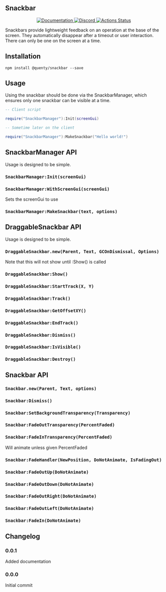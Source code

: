 ## Snackbar
<div align="center">
  <a href="http://quenty.github.io/api/">
    <img src="https://img.shields.io/badge/docs-website-green.svg" alt="Documentation" />
  </a>
  <a href="https://discord.gg/mhtGUS8">
    <img src="https://img.shields.io/badge/discord-nevermore-blue.svg" alt="Discord" />
  </a>
  <a href="https://github.com/Quenty/NevermoreEngine/actions">
    <img src="https://github.com/Quenty/NevermoreEngine/workflows/luacheck/badge.svg" alt="Actions Status" />
  </a>
</div>

Snackbars provide lightweight feedback on an operation at the base of the screen. They automatically disappear after a timeout or user interaction. There can only be one on the screen at a time.

## Installation
```
npm install @quenty/snackbar --save
```

## Usage
Using the snackbar should be done via the SnackbarManager, which ensures only one snackbar can be visible at a time.

```lua
-- Client script

require("SnackbarManager"):Init(screenGui)

-- Sometime later on the client

require("SnackbarManager"):MakeSnackbar("Hello world!")
```

## SnackbarManager API
Usage is designed to be simple.

### `SnackbarManager:Init(screenGui)`

### `SnackbarManager:WithScreenGui(screenGui)`
Sets the screenGui to use

### `SnackbarManager:MakeSnackbar(text, options)`

## DraggableSnackbar API
Usage is designed to be simple.

### `DraggableSnackbar.new(Parent, Text, GCOnDismissal, Options)`
Note that this will not show until :Show() is called

### `DraggableSnackbar:Show()`

### `DraggableSnackbar:StartTrack(X, Y)`

### `DraggableSnackbar:Track()`

### `DraggableSnackbar:GetOffsetXY()`

### `DraggableSnackbar:EndTrack()`

### `DraggableSnackbar:Dismiss()`

### `DraggableSnackbar:IsVisible()`

### `DraggableSnackbar:Destroy()`

## Snackbar API

### `Snackbar.new(Parent, Text, options)`

### `Snackbar:Dismiss()`

### `Snackbar:SetBackgroundTransparency(Transparency)`

### `Snackbar:FadeOutTransparency(PercentFaded)`

### `Snackbar:FadeInTransparency(PercentFaded)`
Will animate unless given PercentFaded

### `Snackbar:FadeHandler(NewPosition, DoNotAnimate, IsFadingOut)`

### `Snackbar:FadeOutUp(DoNotAnimate)`

### `Snackbar:FadeOutDown(DoNotAnimate)`

### `Snackbar:FadeOutRight(DoNotAnimate)`

### `Snackbar:FadeOutLeft(DoNotAnimate)`

### `Snackbar:FadeIn(DoNotAnimate)`


## Changelog

### 0.0.1
Added documentation

### 0.0.0
Initial commit